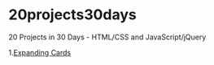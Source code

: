 # 20projects30days
20 Projects in 30 Days - HTML/CSS and JavaScript/jQuery


1.[Expanding Cards](https://github.com/VPeleven/20projects30days/tree/main/expanding%20cards)
